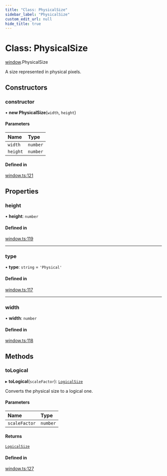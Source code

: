 ```yaml
---
title: "Class: PhysicalSize"
sidebar_label: "PhysicalSize"
custom_edit_url: null
hide_title: true
---
```


# Class: PhysicalSize

[window](../modules/window.md).PhysicalSize

A size represented in physical pixels.

## Constructors

### constructor

• **new PhysicalSize**(`width`, `height`)

#### Parameters

| Name | Type |
| :------ | :------ |
| `width` | `number` |
| `height` | `number` |

#### Defined in

[window.ts:121](https://github.com/tauri-apps/tauri/blob/fbb405b/tooling/api/src/window.ts#L121)

## Properties

### height

• **height**: `number`

#### Defined in

[window.ts:119](https://github.com/tauri-apps/tauri/blob/fbb405b/tooling/api/src/window.ts#L119)

___

### type

• **type**: `string` = `'Physical'`

#### Defined in

[window.ts:117](https://github.com/tauri-apps/tauri/blob/fbb405b/tooling/api/src/window.ts#L117)

___

### width

• **width**: `number`

#### Defined in

[window.ts:118](https://github.com/tauri-apps/tauri/blob/fbb405b/tooling/api/src/window.ts#L118)

## Methods

### toLogical

▸ **toLogical**(`scaleFactor`): [`LogicalSize`](window.LogicalSize.md)

Converts the physical size to a logical one.

#### Parameters

| Name | Type |
| :------ | :------ |
| `scaleFactor` | `number` |

#### Returns

[`LogicalSize`](window.LogicalSize.md)

#### Defined in

[window.ts:127](https://github.com/tauri-apps/tauri/blob/fbb405b/tooling/api/src/window.ts#L127)
